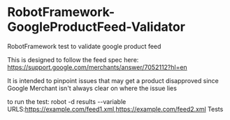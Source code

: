 # RobotFramework-GoogleProductFeed-Validator
RobotFramework test to validate google product feed


This is designed to follow the feed spec here:
https://support.google.com/merchants/answer/7052112?hl=en

It is intended to pinpoint issues that may get a product disapproved since Google Merchant isn't always clear on where the issue lies

to run the test: 
robot -d results  --variable  URLS:https://example.com/feed1.xml,https://example.com/feed2.xml  Tests